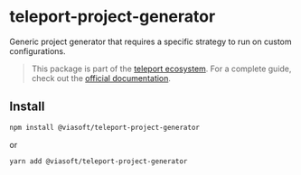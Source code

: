 # teleport-project-generator

Generic project generator that requires a specific strategy to run on custom configurations.

> This package is part of the [teleport ecosystem](https://github.com/teleporthq/teleport-code-generators). For a complete guide, check out the [official documentation](https://docs.teleporthq.io/).

## Install
```bash
npm install @viasoft/teleport-project-generator
```
or
```bash
yarn add @viasoft/teleport-project-generator
```
